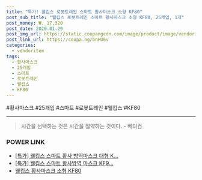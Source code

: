 ```yaml
--- 
title: "특가! 웰킵스 로봇트레인 스마트 황사마스크 소형 KF80" 
post_sub_title: "웰킵스 로봇트레인 스마트 황사마스크 소형 KF80, 25개입, 1개" 
post_money: ₩. 17,320 
post_date: 2020.01.29 
post_img_url: https://static.coupangcdn.com/image/product/image/vendoritem/2019/03/27/4547301747/90acd581-60b2-4e01-87e3-99baa804da77.jpg 
post_link_url: https://coupa.ng/bnHU6v 
categories: 
  - vendoritem 
tags: 
  - 황사마스크 
  - 25개입 
  - 스마트 
  - 로봇트레인 
  - 웰킵스 
  - KF80 
--- 
```

  #황사마스크 #25개입 #스마트 #로봇트레인 #웰킵스 #KF80 
<hr> 

> 시간을 선택하는 것은 시간을 절약하는 것이다. - 베이컨 


### POWER LINK

* <a href="https://blog.naver.com/sakai111/221790368336" target="_blank">[특가] 웰킵스 스마트 황사 방역마스크 대형 K...</a>
* <a href="https://blog.naver.com/an0733/221788239578" target="_blank">[특가] 웰킵스 스마트 황사방역 마스크 KF9...</a>
* <a href="https://blog.naver.com/santokki14/221786407276" target="_blank">웰킵스 황사마스크 소형 KF80</a>
